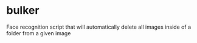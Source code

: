 # bulker
Face recognition script that will automatically delete all images inside of a folder  from a given image
